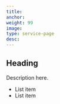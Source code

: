 ```yaml
---
title:
anchor: 
weight: 99
image: 
type: service-page
desc: 
---
```

## Heading

Description here.

* List item
* List item

